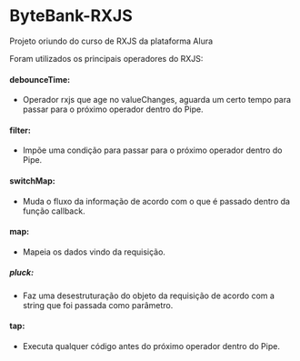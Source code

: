 # ByteBank-RXJS
Projeto oriundo do curso de RXJS da plataforma Alura

Foram utilizados os principais operadores do RXJS:

#### debounceTime: 
- Operador rxjs que age no valueChanges, aguarda um certo tempo para passar para o próximo operador dentro do Pipe.
#### filter:  
- Impõe uma condição para passar para o próximo operador dentro do Pipe.
#### switchMap: 
- Muda o fluxo da informação de acordo com o que é passado dentro da função callback.
#### map:
- Mapeia os dados vindo da requisição.
##### pluck:
- Faz uma desestruturação do objeto da requisição de acordo com a string que foi passada como parâmetro.
#### tap:
- Executa qualquer código antes do próximo operador dentro do Pipe.
